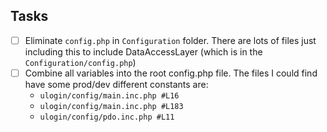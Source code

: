 ## Tasks

- [ ] Eliminate `config.php` in `Configuration` folder. There are lots of files just including this to include DataAccessLayer (which is in the `Configuration/config.php`)
- [ ] Combine all variables into the root config.php file. The files I could find have some prod/dev different constants are:
  - `ulogin/config/main.inc.php #L16`
  - `ulogin/config/main.inc.php #L183`
  - `ulogin/config/pdo.inc.php #L11`